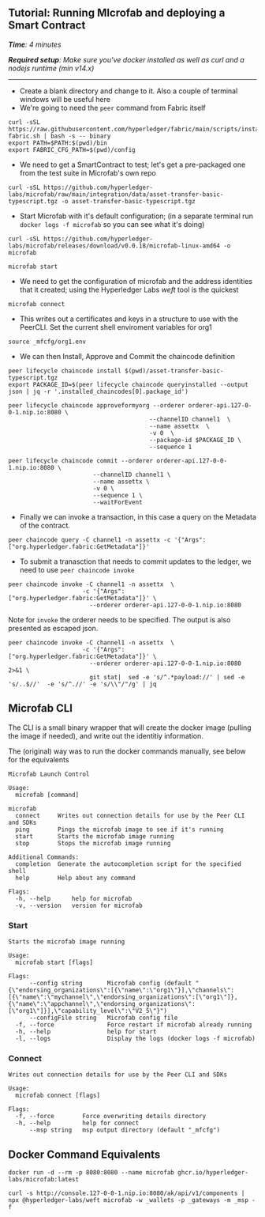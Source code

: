 ## Tutorial: Running MIcrofab and deploying a Smart Contract

_**Time**: 4 minutes_

_**Required setup**: Make sure you've docker installed as well as curl and a nodejs runtime (min v14.x)_

---

- Create a blank directory and change to it. Also a couple of terminal windows will be useful here
- We're going to need the `peer` command from Fabric itself

```
curl -sSL https://raw.githubusercontent.com/hyperledger/fabric/main/scripts/install-fabric.sh | bash -s -- binary
export PATH=$PATH:$(pwd)/bin
export FABRIC_CFG_PATH=$(pwd)/config
```

- We need to get a SmartContract to test; let's get a pre-packaged one from the test suite in Microfab's own repo
```
curl -sSL https://github.com/hyperledger-labs/microfab/raw/main/integration/data/asset-transfer-basic-typescript.tgz -o asset-transfer-basic-typescript.tgz
```

- Start Microfab with it's default configuration; (in a separate terminal run `docker logs -f microfab` so you can see what it's doing)
```
curl -sSL https://github.com/hyperledger-labs/microfab/releases/download/v0.0.18/microfab-linux-amd64 -o microfab

microfab start
```

- We need to get the configuration of microfab and the address identities that it created; using the Hyperledger Labs *weft* tool is the quickest

```
microfab connect 
```

- This writes out a certificates and keys in a structure to use with the PeerCLI. Set the current shell enviroment variables for org1

```
source _mfcfg/org1.env
```

- We can then Install, Approve and Commit the chaincode definition

```
peer lifecycle chaincode install $(pwd)/asset-transfer-basic-typescript.tgz
export PACKAGE_ID=$(peer lifecycle chaincode queryinstalled --output json | jq -r '.installed_chaincodes[0].package_id')

peer lifecycle chaincode approveformyorg --orderer orderer-api.127-0-0-1.nip.io:8080 \
                                        --channelID channel1  \
                                        --name assettx  \
                                        -v 0  \
                                        --package-id $PACKAGE_ID \
                                        --sequence 1  
                                        
peer lifecycle chaincode commit --orderer orderer-api.127-0-0-1.nip.io:8080 \
                        --channelID channel1 \
                        --name assettx \
                        -v 0 \
                        --sequence 1 \
                        --waitForEvent
```

- Finally we can invoke a transaction, in this case a query on the Metadata of the contract.
```
peer chaincode query -C channel1 -n assettx -c '{"Args":["org.hyperledger.fabric:GetMetadata"]}'   
```

- To submit a tranasction that needs to commit updates to the ledger, we need to use  `peer chaincode invoke`
```
peer chaincode invoke -C channel1 -n assettx  \
                     -c '{"Args":["org.hyperledger.fabric:GetMetadata"]}' \
                       --orderer orderer-api.127-0-0-1.nip.io:8080 
```

Note for `invoke` the orderer needs to be specified. The output is also presented as escaped json.

```
peer chaincode invoke -C channel1 -n assettx  \
                     -c '{"Args":["org.hyperledger.fabric:GetMetadata"]}' \
                       --orderer orderer-api.127-0-0-1.nip.io:8080  2>&1 \
                       git stat|  sed -e 's/^.*payload://' | sed -e 's/..$//'  -e 's/^.//' -e 's/\\"/"/g' | jq
```

## Microfab CLI

The CLI is a small binary wrapper that will create the docker image (pulling the image if needed), and write out the identitiy information. 

The (original) way was to run the docker commands manually, see below for the equivalents

```
Microfab Launch Control

Usage:
  microfab [command]

microfab
  connect     Writes out connection details for use by the Peer CLI and SDKs
  ping        Pings the microfab image to see if it's running
  start       Starts the microfab image running
  stop        Stops the microfab image running

Additional Commands:
  completion  Generate the autocompletion script for the specified shell
  help        Help about any command

Flags:
  -h, --help      help for microfab
  -v, --version   version for microfab

```

### Start
```
Starts the microfab image running

Usage:
  microfab start [flags]

Flags:
      --config string       Microfab config (default "{\"endorsing_organizations\":[{\"name\":\"org1\"}],\"channels\":[{\"name\":\"mychannel\",\"endorsing_organizations\":[\"org1\"]},{\"name\":\"appchannel\",\"endorsing_organizations\":[\"org1\"]}],\"capability_level\":\"V2_5\"}")
      --configFile string   Microfab config file
  -f, --force               Force restart if microfab already running
  -h, --help                help for start
  -l, --logs                Display the logs (docker logs -f microfab)
```

### Connect

```
Writes out connection details for use by the Peer CLI and SDKs

Usage:
  microfab connect [flags]

Flags:
  -f, --force        Force overwriting details directory
  -h, --help         help for connect
      --msp string   msp output directory (default "_mfcfg")
```

## Docker Command Equivalents

```
docker run -d --rm -p 8080:8080 --name microfab ghcr.io/hyperledger-labs/microfab:latest
```

```
curl -s http://console.127-0-0-1.nip.io:8080/ak/api/v1/components | npx @hyperledger-labs/weft microfab -w _wallets -p _gateways -m _msp -f
```